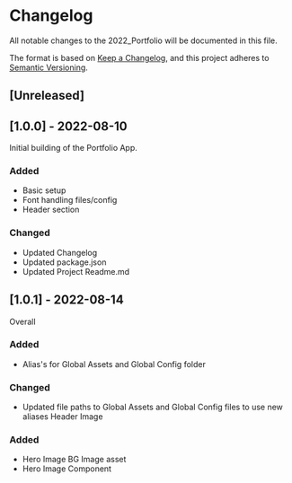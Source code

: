 # Changelog
All notable changes to the 2022_Portfolio will be documented in this file.

The format is based on [Keep a Changelog](https://keepachangelog.com/en/1.0.0/),
and this project adheres to [Semantic Versioning](https://semver.org/spec/v2.0.0.html).

## [Unreleased]

## [1.0.0] - 2022-08-10
Initial building of the Portfolio App.

### Added
- Basic setup
- Font handling files/config
- Header section

### Changed
- Updated Changelog
- Updated package.json
- Updated Project Readme.md

## [1.0.1] - 2022-08-14

Overall
### Added
- Alias's for Global Assets and Global Config folder
### Changed
- Updated file paths to Global Assets and Global Config files to use new aliases
Header Image
### Added
- Hero Image BG Image asset
- Hero Image Component